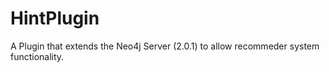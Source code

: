 HintPlugin
==========

A Plugin that extends the Neo4j Server (2.0.1) to allow recommeder system functionality.
